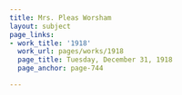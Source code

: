 ```yaml
---
title: Mrs. Pleas Worsham
layout: subject
page_links:
- work_title: '1918'
  work_url: pages/works/1918
  page_title: Tuesday, December 31, 1918
  page_anchor: page-744

---
```

